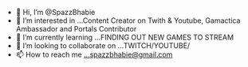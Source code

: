 - 👋 Hi, I’m @SpazzBhabie
- 👀 I’m interested in ...Content Creator on Twith & Youtube, Gamactica Ambassador and Portals Contributor
- 🌱 I’m currently learning ...FINDING OUT NEW GAMES TO STREAM
- 💞️ I’m looking to collaborate on ...TWITCH/YOUTUBE/
- 📫 How to reach me ...spazzbhabie@gmail.com

<!---
SpazzBhabie/SpazzBhabie is a ✨ special ✨ repository because its `README.md` (this file) appears on your GitHub profile.
You can click the Preview link to take a look at your changes.
--->
